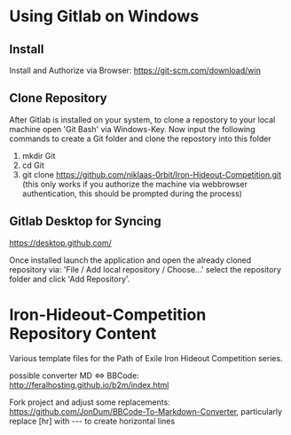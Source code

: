 # Using Gitlab on Windows
## Install
Install and Authorize via Browser: https://git-scm.com/download/win

## Clone Repository
After Gitlab is installed on your system, to clone a repostory to your local machine open 'Git Bash' via Windows-Key.
Now input the following commands to create a Git folder and clone the repostory into this folder
1) mkdir Git
2) cd Git
3) git clone https://github.com/niklaas-0rbit/Iron-Hideout-Competition.git
(this only works if you authorize the machine via webbrowser authentication, this should be prompted during the process)

## Gitlab Desktop for Syncing
https://desktop.github.com/

Once installed launch the application and open the already cloned repository via: 'File / Add local repository / Choose...' select the repository folder and click 'Add Repository'. 


# Iron-Hideout-Competition Repository Content
Various template files for the Path of Exile Iron Hideout Competition series.

possible converter MD <=> BBCode: http://feralhosting.github.io/b2m/index.html

Fork project and adjust some replacements: https://github.com/JonDum/BBCode-To-Markdown-Converter, particularly replace [hr] with --- to create horizontal lines
